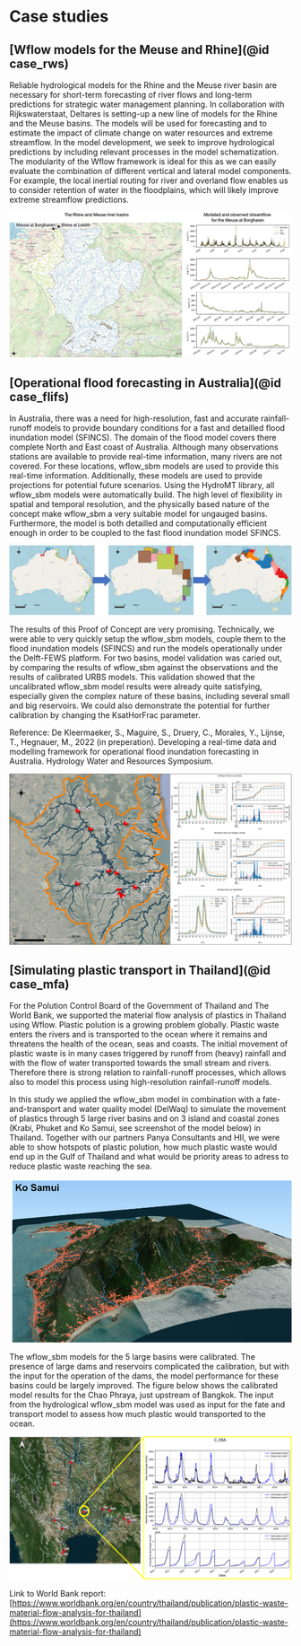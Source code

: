 # Case studies 

## [Wflow models for the Meuse and Rhine](@id case_rws)

Reliable hydrological models for the Rhine and the Meuse river basin are necessary for short-term forecasting of river flows and long-term predictions for strategic water management planning. In collaboration with Rijkswaterstaat, Deltares is setting-up a new line of models for the Rhine and the Meuse basins. The models will be used for forecasting and to estimate the impact of climate change on water resources and extreme streamflow. In the model development, we seek to improve hydrological predictions by including relevant processes in the model schematization. The modularity of the Wflow framework is ideal for this as we can easily evaluate the combination of different vertical and lateral model components. For example, the local inertial routing for river and overland flow enables us to consider retention of water in the floodplains, which will likely improve extreme streamflow predictions. 

![fig_case_rws](../images/case_rhine_meuse.png)

## [Operational flood forecasting in Australia](@id case_flifs)

In Australia, there was a need for high-resolution, fast and accurate rainfall-runoff models to provide boundary conditions for a fast and detailled flood inundation model (SFINCS). The domain of the flood model covers there complete North and East coast of Australia. Although many observations stations are available to provide real-time information, many rivers are not covered. For these locations, wflow\_sbm models are used to provide this real-time information. Additionally, these models are used to provide projections for potential future scenarios. Using the HydroMT library, all wflow\_sbm models were automatically build. The high level of flexibility in spatial and temporal resolution, and the physically based nature of the concept make wflow\_sbm a very suitable model for ungauged basins. Furthermore, the model is both detailled and computationally efficient enough in order to be coupled to the fast flood inundation model SFINCS.

![fig_case_flifs](../images/case_flifs_1.png)

The results of this Proof of Concept are very promising. Technically, we were able to very quickly setup the wflow\_sbm models, couple them to the flood inundation models (SFINCS) and run the models operationally under the Delft-FEWS platform. For two basins, model validation was caried out, by comparing the results of wflow\_sbm against the observations and the results of calibrated URBS models. This validation showed that the uncalibrated wflow\_sbm model results were already quite satisfying, especially given the complex nature of these basins, including several small and big reservoirs. We could also demonstrate the potential for further calibration by changing the KsatHorFrac parameter. 

Reference: De Kleermaeker, S., Maguire, S., Druery, C., Morales, Y., Lijnse, T., Hegnauer, M., 2022 (in preperation). Developing a real-time data and modelling framework for operational flood inundation forecasting in Australia. Hydrology Water and Resources Symposium.

![fig_case_flifs](../images/case_flifs_2.png)

## [Simulating plastic transport in Thailand](@id case_mfa)

For the Polution Control Board of the Government of Thailand and The World Bank, we supported the material flow analysis of plastics in Thailand using Wflow. Plastic polution is a growing problem globally. Plastic waste enters the rivers and is transported to the ocean where it remains and threatens the health of the ocean, seas and coasts. The initial movement of plastic waste is in many cases triggered by runoff from (heavy) rainfall and with the flow of water transported towards the small stream and rivers. Therefore there is strong relation to rainfall-runoff processes, which allows also to model this process using high-resolution rainfall-runoff models.

In this study we applied the wflow\_sbm model in combination with a fate-and-transport and water quality model (DelWaq) to simulate the movement of plastics through 5 large river basins and on 3 island and coastal zones (Krabi, Phuket and Ko Samui, see screenshot of the model below) in Thailand. Together with our partners Panya Consultants and HII, we were able to show hotspots of plastic polution, how much plastic waste would end up in the Gulf of Thailand and what would be priority areas to adress to reduce plastic waste reaching the sea. 

![fig_case_mfa](../images/case_mfa_1.png)

The wflow\_sbm models for the 5 large basins were calibrated. The presence of large dams and reservoirs complicated the calibration, but with the input for the operation of the dams, the model performance for these basins could be largely improved. The figure below shows the calibrated model results for the Chao Phraya, just upstream of Bangkok. The input from the hydrological wflow\_sbm model was used as input for the fate and transport model to assess how much plastic would transported to the ocean.

![fig_case_mfa](../images/case_mfa_3.png)

Link to World Bank report: [https://www.worldbank.org/en/country/thailand/publication/plastic-waste-material-flow-analysis-for-thailand](https://www.worldbank.org/en/country/thailand/publication/plastic-waste-material-flow-analysis-for-thailand)
